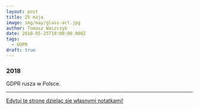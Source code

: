 ```yaml
---
layout: post
title: 25 maja
image: img/may/glass-act.jpg
author: Tomasz Waszczyk
date: 2018-05-25T10:00:00.000Z
tags:
  - GDPR
draft: true
---
```


### 2018

GDPR rusza w Polsce.

---

<a href="https://github.com/TomaszWaszczyk/historia.waszczyk.com/edit/master/src/content/may-25.md" target="_blank">Edytuj tę stronę dzieląc się własnymi notatkami!</a>
